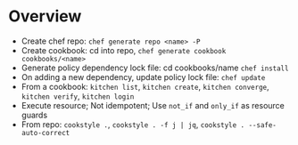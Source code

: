 # Overview
- Create chef repo: `chef generate repo <name> -P`
- Create cookbook: cd into repo, `chef generate cookbook cookbooks/<name>`
- Generate policy dependency lock file: cd cookbooks/name `chef install`
- On adding a new dependency, update policy lock file: `chef update`
- From a cookbook: `kitchen list`, `kitchen create`, `kitchen converge`, `kitchen verify`, `kitchen login`
- Execute resource; Not idempotent; Use `not_if` and `only_if` as resource guards
- From repo: `cookstyle .`, `cookstyle . -f j | jq`, `cookstyle . --safe-auto-correct`

